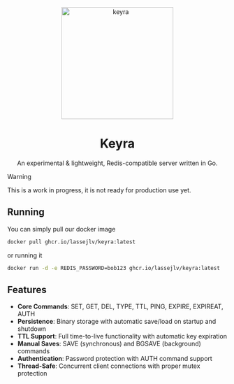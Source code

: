 <div align="center">
<img width="256" height="256" alt="keyra" src="https://github.com/user-attachments/assets/89550895-635c-48e0-954e-a00ce0a5f27d" />

# Keyra

An experimental & lightweight, Redis-compatible server written in Go.

</div>

> [!WARNING]
> This is a work in progress, it is not ready for production use yet.

## Running

You can simply pull our docker image

```bash
docker pull ghcr.io/lassejlv/keyra:latest
```

or running it

```bash
docker run -d -e REDIS_PASSWORD=bob123 ghcr.io/lassejlv/keyra:latest
```

## Features

- **Core Commands**: SET, GET, DEL, TYPE, TTL, PING, EXPIRE, EXPIREAT, AUTH
- **Persistence**: Binary storage with automatic save/load on startup and shutdown
- **TTL Support**: Full time-to-live functionality with automatic key expiration
- **Manual Saves**: SAVE (synchronous) and BGSAVE (background) commands
- **Authentication**: Password protection with AUTH command support
- **Thread-Safe**: Concurrent client connections with proper mutex protection
